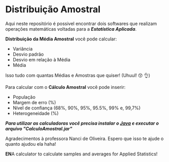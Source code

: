# Distribuição Amostral

Aqui neste repositório é possivel encontrar dois softwares que realizam operações matemáticas voltadas para a 	**_Estatística Aplicada_**. 

**Distribuição da Média Amostral** você pode calcular:
- Variância
- Desvio padrão
- Desvio em relação à Média
- Média

Isso tudo com quantas Médias e Amostras que quiser! (Uhuul! :kissing_closed_eyes: :ok_hand:)

Para calcular com o **Cálculo Amostral** você pode inserir:
- População
- Margem de erro (%)
- Nível de confiança (68%, 90%, 95%, 95.5%, 99% e, 99,7%)
- Heterogeneidade (%)

**_Para utilizar as calculadoras você precisa instalar o [Java](https://www.java.com/download/) e executar o arquivo "CalculoAmostral.jar"_**

Agradecimentos à professora Nanci de Oliveira. Espero que isso te ajude o quanto ajudou ela haha!

**EN**A calculator to calculate samples and averages for Applied Statistics!

